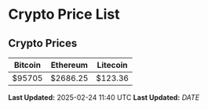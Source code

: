 # Crypto Price List

## Crypto Prices
| Bitcoin | Ethereum | Litecoin |
| ------- | -------- | -------- |
| $95705 | $2686.25 | $123.36 |
**Last Updated:** 2025-02-24 11:40 UTC
**Last Updated:** $DATE$
